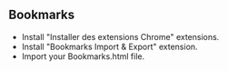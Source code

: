 ## Bookmarks

* Install "Installer des extensions Chrome" extensions.
* Install "Bookmarks Import & Export" extension.
* Import your Bookmarks.html file.